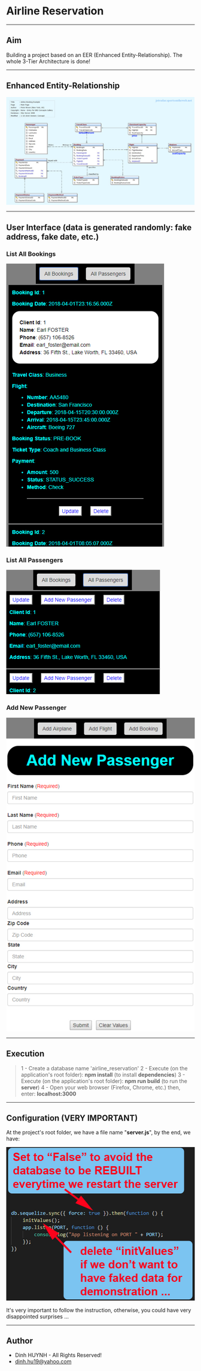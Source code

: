 # Airline Reservation

---

## Aim
Building a project based on an EER (Enhanced Entity-Relationship). The whole 3-Tier Architecture is done!

---------------

## Enhanced Entity-Relationship

![alt text](assets/img/airlinebooking.jpg)

---------------

## User Interface (data is generated randomly: fake address, fake date, etc.)

### List All Bookings
![alt text](assets/img/bookingList.jpg)

### List All Passengers
![alt text](assets/img/passengerList.jpg)

### Add New Passenger
![alt text](assets/img/addPassenger.jpg)

---------------

## Execution

> 1 - Create a database name 'airline_reservation'
> 2 - Execute (on the application's root folder): **npm install** (to install **dependencies**)
> 3 - Execute (on the application's root folder): **npm run build** (to run the **server**)
> 4 - Open your web browser (Firefox, Chrome, etc.) then, enter: **localhost:3000**

---------------

## Configuration (VERY IMPORTANT)

At the project's root folder, we have a file name "**server.js**", by the end, we have:

![alt text](assets/img/server_config.jpg)

It's very important to follow the instruction, otherwise, you could have very disappointed surprises ...

---------------

## Author
* Dinh HUYNH - All Rights Reserved!
* dinh.hu19@yahoo.com